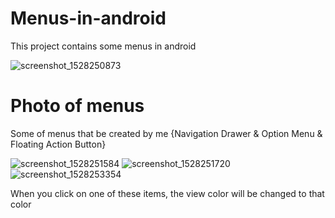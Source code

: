 # Menus-in-android

This project contains some menus in android

![screenshot_1528250873](https://user-images.githubusercontent.com/30288171/41012050-1c1f29da-6940-11e8-8285-0d02d4baad2a.png)


# Photo of menus

Some of menus that be created by me {Navigation Drawer & Option Menu & Floating Action Button}

![screenshot_1528251584](https://user-images.githubusercontent.com/30288171/41012256-08b7d634-6941-11e8-8241-ba218d51f05b.png) ![screenshot_1528251720](https://user-images.githubusercontent.com/30288171/41012307-3d7d21d0-6941-11e8-82da-3dd6faf65fe3.png) ![screenshot_1528253354](https://user-images.githubusercontent.com/30288171/41013164-07cef532-6945-11e8-9742-2a4d8f99d9ef.png)



When you click on one of these items, the view color will be changed to that color






